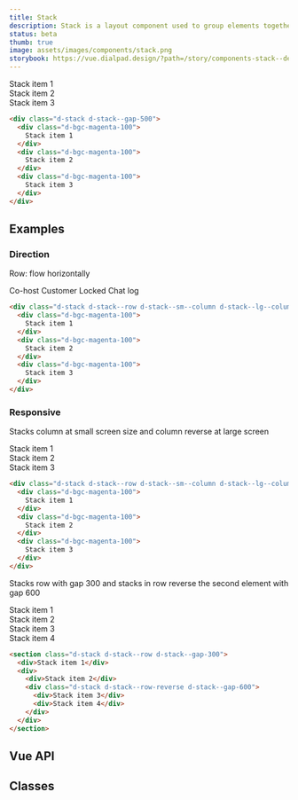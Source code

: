 ```yaml
---
title: Stack
description: Stack is a layout component used to group elements together and apply a space between them.
status: beta
thumb: true
image: assets/images/components/stack.png
storybook: https://vue.dialpad.design/?path=/story/components-stack--default
---
```


<code-well-header>
    <div class="d-stack d-stack--gap-500">
      <div class="d-bgc-magenta-100">
        Stack item 1
      </div>
      <div class="d-bgc-magenta-100">
        Stack item 2
      </div>
      <div class="d-bgc-magenta-100">
        Stack item 3
      </div>
    </div>
</code-well-header>

```html
<div class="d-stack d-stack--gap-500">
  <div class="d-bgc-magenta-100">
    Stack item 1
  </div>
  <div class="d-bgc-magenta-100">
    Stack item 2
  </div>
  <div class="d-bgc-magenta-100">
    Stack item 3
  </div>
</div>
```

## Examples

### Direction

Row: flow horizontally

<code-well-header>
    <div class="d-stack d-stack--row d-stack--gap-400">
      <span class="d-badge">Co-host</span>
      <span class="d-badge">Customer</span>
      <span class="d-badge">
        <span class="d-badge__icon-left">
          <dt-icon name="lock" size="200" />
        </span>
        <span class="d-badge__label">Locked</span>
      </span>
      <span class="d-badge">
        <span class="d-badge__icon-left">
          <dt-icon name="message" size="200" />
        </span>
        <span class="d-badge__label">Chat log</span>
      </span>
    </div>
</code-well-header>

```html
<div class="d-stack d-stack--row d-stack--sm--column d-stack--lg--column-reverse d-stack--gap-100">
  <div class="d-bgc-magenta-100">
    Stack item 1
  </div>
  <div class="d-bgc-magenta-100">
    Stack item 2
  </div>
  <div class="d-bgc-magenta-100">
    Stack item 3
  </div>
</div>
```

### Responsive

Stacks column at small screen size and column reverse at large screen

<code-well-header>
    <div class="d-stack d-stack--row d-stack--sm--column d-stack--lg--column-reverse d-stack--gap-100">
      <div class="d-bgc-magenta-100">
        Stack item 1
      </div>
      <div class="d-bgc-magenta-100">
        Stack item 2
      </div>
      <div class="d-bgc-magenta-100">
        Stack item 3
      </div>
    </div>
</code-well-header>

```html
<div class="d-stack d-stack--row d-stack--sm--column d-stack--lg--column-reverse d-stack--gap-100">
  <div class="d-bgc-magenta-100">
    Stack item 1
  </div>
  <div class="d-bgc-magenta-100">
    Stack item 2
  </div>
  <div class="d-bgc-magenta-100">
    Stack item 3
  </div>
</div>
```

Stacks row with gap 300 and stacks in row reverse the second element with gap 600

<code-well-header>
    <section class="d-stack d-stack--row d-stack--gap-300">
      <div class="d-bgc-magenta-100">
        Stack item 1
      </div>
      <div>
        <div class="d-bgc-magenta-100">
          Stack item 2
        </div>
        <div class="d-stack d-stack--row-reverse d-stack--gap-600">
          <div class="d-bgc-magenta-200">
            Stack item 3
          </div>
          <div class="d-bgc-magenta-200">
            Stack item 4
          </div>
        </div>
      </div>
    </section>
</code-well-header>

```html
<section class="d-stack d-stack--row d-stack--gap-300">
  <div>Stack item 1</div>
  <div>
    <div>Stack item 2</div>
    <div class="d-stack d-stack--row-reverse d-stack--gap-600">
      <div>Stack item 3</div>
      <div>Stack item 4</div>
    </div>
  </div>
</section>
```

## Vue API

<component-vue-api component-name="stack" />

## Classes

<component-class-table component-name="stack"></component-class-table>
